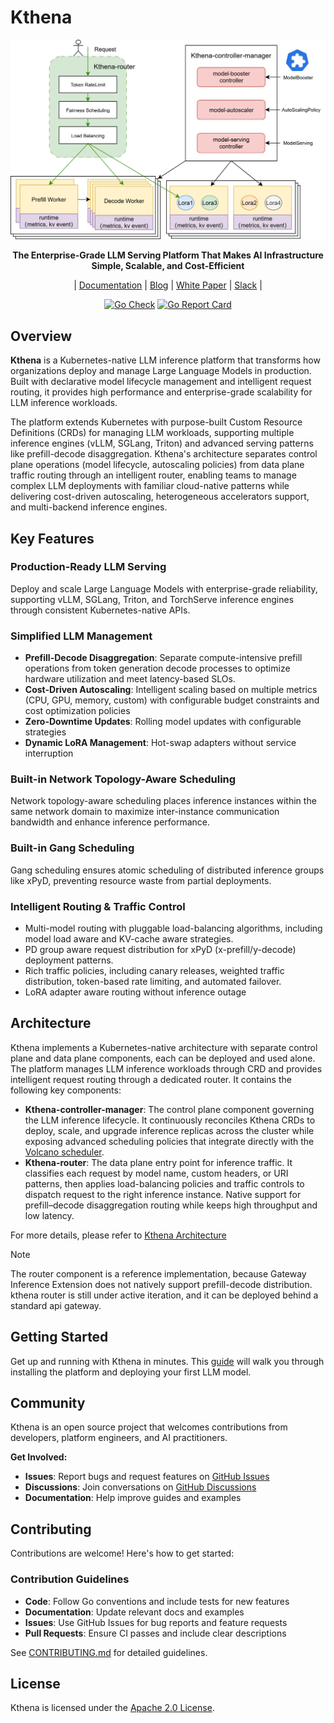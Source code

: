 # Kthena

<p align="center">
  <img src="docs/proposal/images/kthena-arch.svg" alt="Kthena Architecture" width="800"/>
</p>

<p align="center">
  <strong>The Enterprise-Grade LLM Serving Platform That Makes AI Infrastructure Simple, Scalable, and Cost-Efficient</strong>
</p>

<p align="center">
| <a href="https://kthena.volcano.sh/">Documentation</a> | <a href="https://kthena.volcano.sh/blog">Blog</a> | <a href="#">White Paper</a> | <a href="#">Slack</a> |

</p>

<div align="center">

[![Go Check](https://github.com/volcano-sh/kthena/actions/workflows/go-check.yml/badge.svg)](https://github.com/volcano-sh/kthena/actions/workflows/go-check.yml)
[![Go Report Card](https://goreportcard.com/badge/github.com/volcano-sh/kthena)](https://goreportcard.com/report/github.com/volcano-sh/kthena)

</div>

## Overview

**Kthena** is a Kubernetes-native LLM inference platform that transforms how organizations deploy and manage Large Language Models in production. Built with declarative model lifecycle management and intelligent request routing, it provides high performance and enterprise-grade scalability for LLM inference workloads.

The platform extends Kubernetes with purpose-built Custom Resource Definitions (CRDs) for managing LLM workloads, supporting multiple inference engines (vLLM, SGLang, Triton) and advanced serving patterns like prefill-decode disaggregation. Kthena's architecture separates control plane operations (model lifecycle, autoscaling policies) from data plane traffic routing through an intelligent router, enabling teams to manage complex LLM deployments with familiar cloud-native patterns while delivering cost-driven autoscaling, heterogeneous accelerators support, and multi-backend inference engines.

## Key Features

### **Production-Ready LLM Serving**
Deploy and scale Large Language Models with enterprise-grade reliability, supporting vLLM, SGLang, Triton, and TorchServe inference engines through consistent Kubernetes-native APIs.

### **Simplified LLM Management**
- **Prefill-Decode Disaggregation**: Separate compute-intensive prefill operations from token generation decode processes to optimize hardware utilization and meet latency-based SLOs.
- **Cost-Driven Autoscaling**: Intelligent scaling based on multiple metrics (CPU, GPU, memory, custom) with configurable budget constraints and cost optimization policies
- **Zero-Downtime Updates**: Rolling model updates with configurable strategies
- **Dynamic LoRA Management**: Hot-swap adapters without service interruption  

### **Built-in Network Topology-Aware Scheduling**
Network topology-aware scheduling places inference instances within the same network domain to maximize inter-instance communication bandwidth and enhance inference performance.

### **Built-in Gang Scheduling**
Gang scheduling ensures atomic scheduling of distributed inference groups like xPyD, preventing resource waste from partial deployments.

### Intelligent Routing & Traffic Control
- Multi-model routing with pluggable load-balancing algorithms, including model load aware and KV-cache aware strategies.
- PD group aware request distribution for xPyD (x-prefill/y-decode) deployment patterns.
- Rich traffic policies, including canary releases, weighted traffic distribution, token-based rate limiting, and automated failover.
- LoRA adapter aware routing without inference outage

## Architecture

Kthena implements a Kubernetes-native architecture with separate control plane and data plane components, each can be deployed and used alone. The platform manages LLM inference workloads through CRD and provides intelligent request routing through a dedicated router. It contains the following key components:

- **Kthena-controller-manager**: 
  The control plane component governing the LLM inference lifecycle. It continuously reconciles Kthena CRDs to deploy, scale, and upgrade inference replicas across the cluster while exposing advanced scheduling policies that integrate directly with the [Volcano scheduler](https://github.com/volcano-sh/volcano/).   
- **Kthena-router**:
  The data plane entry point for inference traffic. It classifies each request by model name, custom headers, or URI patterns, then applies load-balancing policies and traffic controls to dispatch request to the right inference instance. Native support for prefill–decode disaggregation routing while keeps high throughput and low latency.

For more details, please refer to [Kthena Architecture](docs/kthena/docs/architecture/architecture.mdx)

> [!Note]
> The router component is a reference implementation, because Gateway Inference Extension does not natively support prefill-decode distribution. kthena router is still under active iteration, and it can be deployed behind a standard api gateway.


## Getting Started

Get up and running with Kthena in minutes. This [guide](docs/kthena/docs/getting-started/quick-start.md) will walk you through installing the platform and deploying your first LLM model.

## Community

Kthena is an open source project that welcomes contributions from developers, platform engineers, and AI practitioners.

**Get Involved:**
- **Issues**: Report bugs and request features on [GitHub Issues](https://github.com/volcano-sh/kthena/issues)
- **Discussions**: Join conversations on [GitHub Discussions](https://github.com/volcano-sh/kthena/discussions)
- **Documentation**: Help improve guides and examples

## Contributing

Contributions are welcome! Here's how to get started:

### Contribution Guidelines

- **Code**: Follow Go conventions and include tests for new features
- **Documentation**: Update relevant docs and examples
- **Issues**: Use GitHub Issues for bug reports and feature requests
- **Pull Requests**: Ensure CI passes and include clear descriptions

See [CONTRIBUTING.md](./CONTRIBUTING.md) for detailed guidelines.

## License

Kthena is licensed under the [Apache 2.0 License](LICENSE).